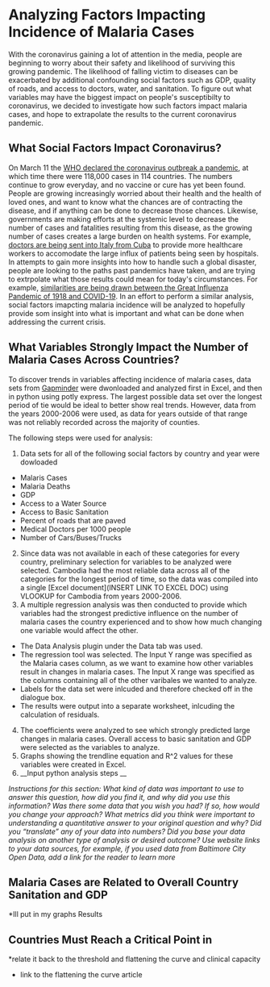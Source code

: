 # Analyzing Factors Impacting Incidence of Malaria Cases

With the coronavirus gaining a lot of attention in the media, people are beginning to worry about their safety and likelihood of surviving this growing pandemic. The likelihood of falling victim to diseases can be exacerbated by additional confounding social factors such as GDP, quality of roads, and access to doctors, water, and sanitation. To figure out what variables may have the biggest impact on people's susceptibilty to coronavirus, we decided to investigate how such factors impact malaria cases, and hope to extrapolate the results to the current coronavirus pandemic. 

## What Social Factors Impact Coronavirus?

On March 11 the [WHO declared the coronavirus outbreak a pandemic](https://www.who.int/dg/speeches/detail/who-director-general-s-opening-remarks-at-the-media-briefing-on-covid-19---11-march-2020), at which time there were 118,000 cases in 114 countries. The numbers continue to grow everyday, and no vaccine or cure has yet been found. People are growing increasingly worried about their health and the health of loved ones, and want to know what the chances are of contracting the disease, and if anything can be done to decrease those chances. Likewise, governments are making efforts at the systemic level to decrease the number of cases and fatalities resulting from this disease, as the growing number of cases creates a large burden on health systems. For example, [doctors are being sent into Italy from Cuba](https://www.reuters.com/article/us-health-coronavirus-cuba/cuban-doctors-head-to-italy-battle-coronavirus-idUSKBN219051) to provide more healthcare workers to accomodate the large influx of patients being seen by hospitals. 
In attempts to gain more insights into how to handle such a global disaster, people are looking to the paths past pandemics have taken, and are trying to extrpolate what those results could mean for today's circumstances. For example, [similarities are being drawn between the Great Influenza Pandemic of 1918 and COVID-19](https://www.weforum.org/agenda/2020/03/coronavirus-great-influenza-pandemic-covid19-prepared-outbreak/). In an effort to perform a similar analysis, social factors imapcting malaria incidence will be analyzed to hopefully provide som insight into what is important and what can be done when addressing the current crisis. 

## What Variables Strongly Impact the Number of Malaria Cases Across Countries?

To discover trends in variables affecting incidence of malaria cases, data sets from [Gapminder](https://www.gapminder.org/data/) were dwonloaded and analyzed first in Excel, and then in python using potly express. The largest possible data set over the longest period of tie would be ideal to better show real trends. However, data from the years 2000-2006 were used, as data for years outside of that range was not reliably recorded across the majority of counties. 

The following steps were used for analysis:
1. Data sets for all of the following social factors by country and year were dowloaded
  * Malaris Cases
  * Malaria Deaths
  * GDP
  * Access to a Water Source
  * Access to Basic Sanitation
  * Percent of roads that are paved
  * Medical Doctors per 1000 people
  * Number of Cars/Buses/Trucks 
2. Since data was not available in each of these categories for every country, preliminary selection for variables to be analyzed were selected. Cambodia had the most reliable data across all of the categories for the longest period of time, so the data was compiled into a single [Excel document](INSERT LINK TO EXCEL DOC) using VLOOKUP for Cambodia from years 2000-2006.
3. A multiple regression analysis was then conducted to provide which variables had the strongest predictive influence on the number of malaria cases the country experienced and to show how much changing one variable would affect the other. 
  * The Data Analysis plugin under the Data tab was used. 
  * The regression tool was selected. The Input Y range was specified as the Malaria cases column, as we want to examine how other variables result in changes in malaria cases. The Input X range was specified as the columns containing all of the other varibales we wanted to analyze. 
  * Labels for the data set were inlcuded and therefore checked off in the dialogue box.
  * The results were output into a separate worksheet, inlcuding the calculation of residuals.
4. The coefficients were analyzed to see which strongly predicted large changes in malaria cases. Overall access to basic sanitation and GDP were selected as the variables to analyze.
5. Graphs showing the trendline equation and R^2 values for these variables were created in Excel.
6. __Input python analysis steps __


*Instructions for this section:
What kind of data was important to use to answer this question, how did you find it, and why did you use this information? Was there some data that you wish you had? If so, how would you change your approach?
What metrics did you think were important to understanding a quantitative answer to your original question and why? Did you “translate” any of your data into numbers?
Did you base your data analysis on another type of analysis or desired outcome?
Use website links to your data sources, for example, if you used data from Baltimore City Open Data, add a link for the reader to learn more*

## Malaria Cases are Related to Overall Country Sanitation and GDP

*Ill put in my graphs
Results

## Countries Must Reach a Critical Point in 

*relate it back to the threshold and flattening the curve and clinical capacity
* link to the flattening the curve article




